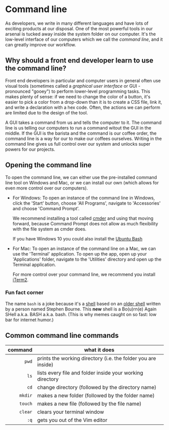 # Command line

As developers, we write in many different languages and have lots of exciting products at our disposal. One of the most powerful tools in our arsenal is tucked away inside the system folder on our computer. It's the low-level interface of our computers which we call the _command line_, and it can greatly improve our workflow.

## Why should a front end developer learn to use the command line?

Front end developers in particular and computer users in general often use visual tools (sometimes called a _graphical user interface_ or GUI - pronounced "gooey") to perform lower-level programming tasks. This makes plenty of sense: if we need to change the color of a button, it's easier to pick a color from a drop-down than it is to create a CSS file, link it, and write a declaration with a hex code. Often, the actions we can perform are limited due to the design of the tool. 

A GUI takes a command from us and tells the computer to it. The command line is us telling our computers to run a command witout the GUI in the middle. If the GUI is the barista and the command is our coffee order, the command line is a way for our to make our coffees ourselves. Writing in the command line gives us full control over our system and unlocks super powers for our projects.

## Opening the command line

To open the command line, we can either use the pre-installed command line tool on Windows and Mac, or we can install our own (which allows for even more control over our computers).

* For Windows:
  To open an instance of the command line in Windows, click the 'Start' button, choose 'All Programs', navigate to 'Accessories' and choose 'Command Prompt'.

  We recommend installing a tool called [cmder](http://cmder.net/) and using that moving forward, because Command Prompt does not allow as much flexibility with the file system as cmder does.

  If you have Windows 10 you could also install the [Ubuntu Bash](http://www.howtogeek.com/249966/how-to-install-and-use-the-linux-bash-shell-on-windows-10/)

* For Mac:
  To open an instance of the command line on a Mac, we can use the 'Terminal' application. To open up the app, open up your 'Applications' folder, navigate to the 'Utilities' directory and open up the Terminal application.

  For more control over your command line, we recommend you install [iTerm2](http://iterm2.com/).

### Fun fact corner

The name `bash` is a joke because it's a [shell](https://en.wikipedia.org/wiki/Shell_(computing)) based on an [older shell](https://en.wikipedia.org/wiki/Bourne_shell) written by a person named Stephen Bourne. This **new** shell is a Bo(u)rn(e) Again SHell a.k.a. BASH a.k.a. bash. (This is why memes caught on so fast: low bar for internet humor.)

## Common command line commands

command | what it does
---: | ---
`pwd` | prints the working directory (i.e. the folder you are inside)
`ls` | lists every file and folder inside your working directory
`cd` | change directory (followed by the directory name)
`mkdir` | makes a new folder (followed by the folder name)
`touch` | makes a new file (followed by the file name)
`clear` | clears your terminal window
`:q` | gets you out of the Vim editor
